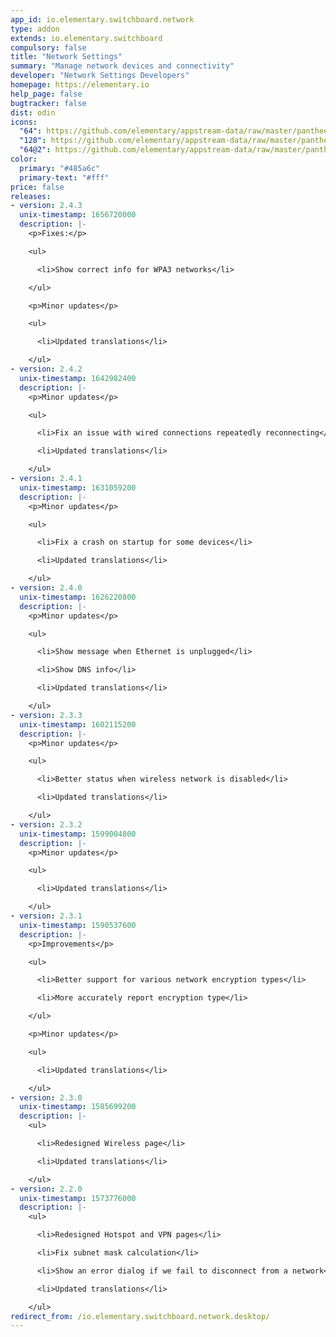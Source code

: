 ```yaml
---
app_id: io.elementary.switchboard.network
type: addon
extends: io.elementary.switchboard
compulsory: false
title: "Network Settings"
summary: "Manage network devices and connectivity"
developer: "Network Settings Developers"
homepage: https://elementary.io
help_page: false
bugtracker: false
dist: odin
icons:
  "64": https://github.com/elementary/appstream-data/raw/master/pantheon-data/main/icons/64x64/switchboard-plug-networking_preferences-system-network.png
  "128": https://github.com/elementary/appstream-data/raw/master/pantheon-data/main/icons/128x128/switchboard-plug-networking_preferences-system-network.png
  "64@2": https://github.com/elementary/appstream-data/raw/master/pantheon-data/main/icons/64x64@2/switchboard-plug-networking_preferences-system-network.png
color:
  primary: "#485a6c"
  primary-text: "#fff"
price: false
releases:
- version: 2.4.3
  unix-timestamp: 1656720000
  description: |-
    <p>Fixes:</p>

    <ul>

      <li>Show correct info for WPA3 networks</li>

    </ul>

    <p>Minor updates</p>

    <ul>

      <li>Updated translations</li>

    </ul>
- version: 2.4.2
  unix-timestamp: 1642982400
  description: |-
    <p>Minor updates</p>

    <ul>

      <li>Fix an issue with wired connections repeatedly reconnecting</li>

      <li>Updated translations</li>

    </ul>
- version: 2.4.1
  unix-timestamp: 1631059200
  description: |-
    <p>Minor updates</p>

    <ul>

      <li>Fix a crash on startup for some devices</li>

      <li>Updated translations</li>

    </ul>
- version: 2.4.0
  unix-timestamp: 1626220800
  description: |-
    <p>Minor updates</p>

    <ul>

      <li>Show message when Ethernet is unplugged</li>

      <li>Show DNS info</li>

      <li>Updated translations</li>

    </ul>
- version: 2.3.3
  unix-timestamp: 1602115200
  description: |-
    <p>Minor updates</p>

    <ul>

      <li>Better status when wireless network is disabled</li>

      <li>Updated translations</li>

    </ul>
- version: 2.3.2
  unix-timestamp: 1599004800
  description: |-
    <p>Minor updates</p>

    <ul>

      <li>Updated translations</li>

    </ul>
- version: 2.3.1
  unix-timestamp: 1590537600
  description: |-
    <p>Improvements</p>

    <ul>

      <li>Better support for various network encryption types</li>

      <li>More accurately report encryption type</li>

    </ul>

    <p>Minor updates</p>

    <ul>

      <li>Updated translations</li>

    </ul>
- version: 2.3.0
  unix-timestamp: 1585699200
  description: |-
    <ul>

      <li>Redesigned Wireless page</li>

      <li>Updated translations</li>

    </ul>
- version: 2.2.0
  unix-timestamp: 1573776000
  description: |-
    <ul>

      <li>Redesigned Hotspot and VPN pages</li>

      <li>Fix subnet mask calculation</li>

      <li>Show an error dialog if we fail to disconnect from a network</li>

      <li>Updated translations</li>

    </ul>
redirect_from: /io.elementary.switchboard.network.desktop/
---
```


